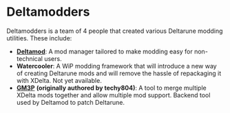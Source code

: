 # Deltamodders
Deltamodders is a team of 4 people that created various Deltarune modding utilities. These include:<br />
- [**Deltamod**](https://gamebanana.com/tools/20575): A mod manager tailored to make modding easy for non-technical users.
- **Watercooler**: A WiP modding framework that will introduce a new way of creating Deltarune mods and will remove the hassle of repackaging it with XDelta. Not yet available.
- [**GM3P**](https://gamebanana.com/tools/20063) **(originally authored by techy804)**: A tool to merge multiple XDelta mods together and allow multiple mod support. Backend tool used by Deltamod to patch Deltarune.
